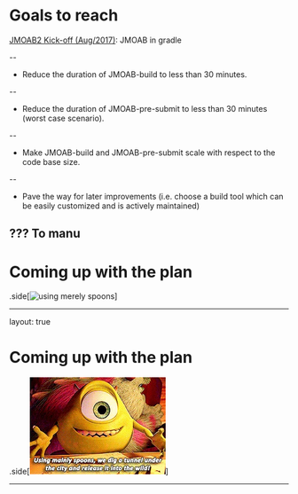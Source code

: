 # Goals to reach

[JMOAB2 Kick-off (Aug/2017)](https://confluence.criteois.com/display/RP/Kick-off%3A+Towards+an+Efficient+JMOAB): JMOAB in gradle

--
 * Reduce the duration of JMOAB-build to less than 30 minutes.

--
 * Reduce the duration of JMOAB-pre-submit to less than 30 minutes (worst case scenario).

--
 * Make JMOAB-build and JMOAB-pre-submit scale with respect to the code base size.

--
 * Pave the way for later improvements (i.e. choose a build tool which can be easily customized and is actively maintained)

???
To manu
---
# Coming up with the plan
.side[![using merely spoons](https://media.giphy.com/media/Is5D12oVRKpMY/giphy.gif)]

---
layout: true
# Coming up with the plan
.side[![using merely spoons](imgs/mike.jpg)]


---
